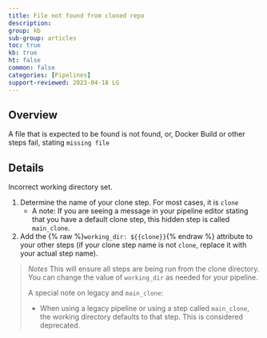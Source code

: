 ```yaml
---
title: File not found from cloned repo
description: 
group: kb
sub-group: articles
toc: true
kb: true
ht: false
common: false
categories: [Pipelines]
support-reviewed: 2023-04-18 LG
---
```


## Overview

A file that is expected to be found is not found, or, Docker Build or other steps fail, stating `missing file`

## Details

Incorrect working directory set.

1. Determine the name of your clone step. For most cases, it is `clone`
   * A note: If you are seeing a message in your pipeline editor stating that you have a default clone step, this hidden step is called `main_clone`.
1. Add the {% raw %}`working_dir: ${{clone}}`{% endraw %} attribute to your other steps (if your clone step name is not `clone`, replace it with your actual step name).

>_Notes_ This will ensure all steps are being run from the clone directory. You can change the value of `working_dir` as needed for your pipeline.
>
>A special note on legacy and `main_clone`:
>
>* When using a legacy pipeline or using a step called `main_clone`, the working directory defaults to that step. This is considered deprecated.
